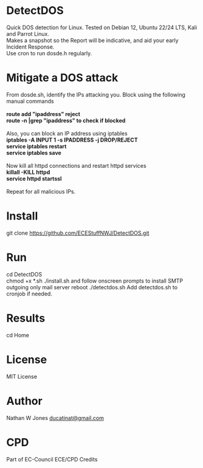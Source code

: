 # DetectDOS
 Quick DOS detection for Linux. Tested on Debian 12, Ubuntu 22/24 LTS, Kali and Parrot Linux.  
 Makes a snapshot so the Report will be indicative, and aid your early Incident Response.  
 Use cron to run dosde.h regularly.

# Mitigate a DOS attack
From dosde.sh, identify the IPs attacking you. Block using the following manual commands  
<br/>
**route add "ipaddress" reject**  
**route -n |grep "ipaddress"  to check if blocked**  
<br/>
Also, you can block an IP address using iptables
<br/>
**iptables -A INPUT 1 -s IPADDRESS -j DROP/REJECT**  
**service iptables restart**  
**service iptables save**  
<br/>
Now kill all httpd connections and restart httpd services
<br/>
**killall -KILL httpd**  
**service httpd startssl**  
<br/>
Repeat for all malicious IPs.
<br/>

# Install
git clone https://github.com/ECEStuffNWJ/DetectDOS.git

# Run
cd DetectDOS  
chmod +x *.sh
./install.sh and follow onscreen prompts to install SMTP outgoing only mail server
reboot
./detectdos.sh
Add detectdos.sh to cronjob if needed.

# Results
cd Home

# License
MIT License

# Author
Nathan W Jones ducatinat@gmail.com

# CPD
Part of EC-Council ECE/CPD Credits
